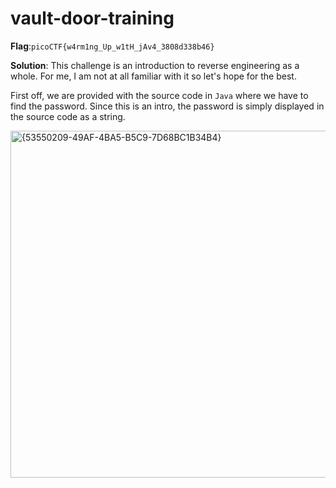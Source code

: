 # vault-door-training
__Flag__:`picoCTF{w4rm1ng_Up_w1tH_jAv4_3808d338b46}`

__Solution__: This challenge is an introduction to reverse engineering as a whole. For me, I am not at all familiar with it so let's hope for the best.

First off, we are provided with the source code in `Java` where we have to find the password. Since this is an intro, the password is simply displayed in the source code as a string.

<img width="555" alt="{53550209-49AF-4BA5-B5C9-7D68BC1B34B4}" src="https://github.com/user-attachments/assets/649c5e01-5e7b-4416-aa4a-caead4343447">
